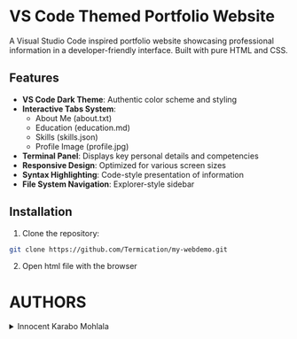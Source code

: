 # VS Code Themed Portfolio Website


A Visual Studio Code inspired portfolio website showcasing professional information in a developer-friendly interface. Built with pure HTML and CSS.

## Features

- **VS Code Dark Theme**: Authentic color scheme and styling
- **Interactive Tabs System**: 
  - About Me (about.txt)
  - Education (education.md)
  - Skills (skills.json)
  - Profile Image (profile.jpg)
- **Terminal Panel**: Displays key personal details and competencies
- **Responsive Design**: Optimized for various screen sizes
- **Syntax Highlighting**: Code-style presentation of information
- **File System Navigation**: Explorer-style sidebar

## Installation

1. Clone the repository:
```bash
git clone https://github.com/Termication/my-webdemo.git
```

2. Open html file with the browser

# AUTHORS

<details>
    <summary>Innocent Karabo Mohlala</summary>
    <ul>
    <li><a href="https://www.github.com/termication">Github</a></li>
    <li><a href="https://www.twitter.com/Termication_">Twitter</a></li>
    <li><a href="mailto:terminalkarabo@gmail.com">e-mail</a></li>
    </ul>
</details>

